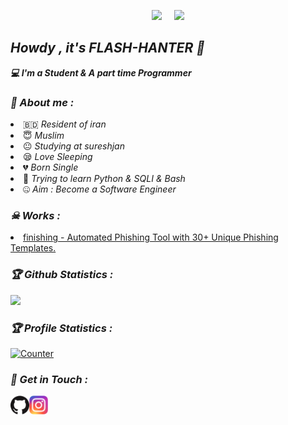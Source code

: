 <!-- Github README -->
<p align="center"><a href="https://github.com/FLASH-HANTER">
<img height="165" src="https://github-readme-stats.vercel.app/api?username=htr-tech&show_icons=true&include_all_commits=true&theme=react&cache_seconds=3200&hide_border=true" /></a>
&nbsp;&nbsp;&nbsp;
<a href="https://github.com/KING-HANTER"><img src="https://github-readme-stats.vercel.app/api/top-langs/?username=htr-tech&layout=compact&theme=react&hide_border=true" />
</a></p>

<h2><b><i>Howdy , it's FLASH-HANTER 👋</i></b></h2>
<b><i>💻 I'm a Student & A part time Programmer</i></b>

<h3><b><i>🤠 About me :</i></b></h3>
<li> 🇧🇩 <i>Resident of iran</i></li>
<li> 😇 <i>Muslim</i></li>
<li> 😐 <i>Studying at sureshjan</i></li>
<li> 😪 <i>Love Sleeping</i></li>
<li> 💔 <i>Born Single</i></li>
<li> 🐍 <i>Trying to learn Python & SQLI & Bash</i></li>
<li> 🤐 <i>Aim : Become a Software Engineer</i></li>

<h3><b><i>☠ Works :</i></b></h3>
<li> <a href="https://github.com/KING-HANTER">finishing - Automated Phishing Tool with 30+ Unique Phishing Templates.</a>

<h3><b><i>🏆 Github Statistics :</i></b></h3>
<a href="https://github.com/KING-HANTER"><img width=550 src="https://github-profile-trophy.vercel.app/?username=htr-tech&theme=dracula&no-frame=true&title=Followers,Stars,Commit,Repository,Issues"/></a>

<h3><b><i>🏆 Profile Statistics :</i></b></h3>
<a href="https://github.com/FLASH-HANTER"><img height="25" title="Counter" src="https://komarev.com/ghpvc/?username=KING-HANTER"></a>

<h3><b><i>📡 Get in Touch :</i></b></h3>
<a href="https://github.com/KING-HANTER"><img align="left" title="Github" alt="Github" width="30px" src="/github.png" /></a>
<a href="https://www.instagram.com/hamid_rezakh1399"><img align="left" title="Instagram" alt="Instagram" width="30px" src="/instagram.png" /></a>


